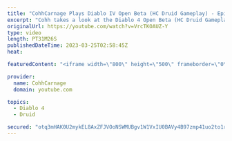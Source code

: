 ```yaml
---
title: "CohhCarnage Plays Diablo IV Open Beta (HC Druid Gameplay) - Episode 7"
excerpt: "Cohh takes a look at the Diablo 4 Open Beta (HC Druid Gameplay) to see what it has to offer. - Watch live at ..."
originalUrl: https://youtube.com/watch?v=VrcTKOAUZ-Y
type: video
length: PT31M26S
publishedDateTime: 2023-03-25T02:58:45Z
heat: 

featuredContent: "<iframe width=\"800\" height=\"500\" frameborder=\"0\" src=\"https://www.youtube.com/embed/VrcTKOAUZ-Y\" allow=\"accelerometer; autoplay; encrypted-media; gyroscope; picture-in-picture\" allowfullscreen></iframe>"

provider:
  name: CohhCarnage
  domain: youtube.com

topics:
  - Diablo 4
  - Druid

secured: "otq3mHAK0U2mykEL8AxZFJVOoNSWMUBgv1W1VxIU0BAVy4B97zmp41uo2to1r6DEF8DCApbBmdiVIKjUzvYZ79+QZN8AVFZNBPC5XX+09BYMXWGJrHtO9QgChyx264ZnKD+EQVMc5BqwwZlHwA8Ym2XSkp5XfFSgKOB5lfiJlAGFUufYNCqtKyBgfiXqK6c+eGv8WS+HBxzVVXQIO2cVmSJfFCugX88LvXnxYoAMCliY7s0A1cMCA5GbO4WfcCsvzFbYvRJ/QgoMhg5F0mBJNx4viMUAS8DZgoBcOD/Yb9h9jGbsF4J3wlVdpOXapsm4oDfycI11ugmhTjqCd8pc56+m+qJIi0nepONWyc4WnKIappcUSVVkI6GkUcegloxfCKH4mk8tYKramBqk4sJQ1w==;Zh8cjS8dN8PikqF3XajJTA=="
---
```


